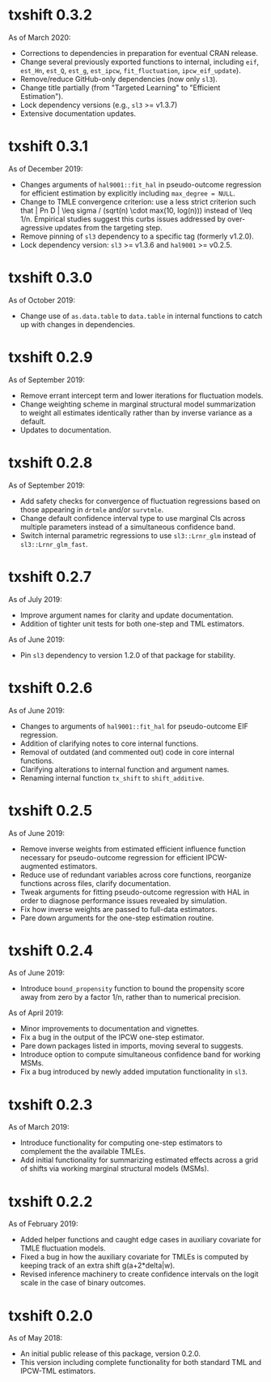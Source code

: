 # txshift 0.3.2

As of March 2020:
* Corrections to dependencies in preparation for eventual CRAN release.
* Change several previously exported functions to internal, including `eif`,
  `est_Hn`, `est_Q`, `est_g`, `est_ipcw`, `fit_fluctuation`, `ipcw_eif_update`).
* Remove/reduce GitHub-only dependencies (now only `sl3`).
* Change title partially (from "Targeted Learning" to "Efficient Estimation").
* Lock dependency versions (e.g., `sl3` >= v1.3.7)
* Extensive documentation updates.

# txshift 0.3.1

As of December 2019:
* Changes arguments of `hal9001::fit_hal` in pseudo-outcome regression for
    efficient estimation by explicitly including `max_degree = NULL`.
* Change to TMLE convergence criterion: use a less strict criterion such that
     | Pn D | \leq sigma / (sqrt(n) \cdot max(10, log(n))) instead of \leq 1/n.
    Empirical studies suggest this curbs issues addressed by over-agressive
    updates from the targeting step.
* Remove pinning of `sl3` dependency to a specific tag (formerly v1.2.0).
* Lock dependency version: `sl3` >= v1.3.6 and `hal9001` >= v0.2.5.

# txshift 0.3.0

As of October 2019:
* Change use of `as.data.table` to `data.table` in internal functions to catch
    up with changes in dependencies.

# txshift 0.2.9

As of September 2019:
* Remove errant intercept term and lower iterations for fluctuation models.
* Change weighting scheme in marginal structural model summarization to weight
    all estimates identically rather than by inverse variance as a default.
* Updates to documentation.

# txshift 0.2.8

As of September 2019:
* Add safety checks for convergence of fluctuation regressions based on those
    appearing in `drtmle` and/or `survtmle`.
* Change default confidence interval type to use marginal CIs across multiple
    parameters instead of a simultaneous confidence band.
* Switch internal parametric regressions to use `sl3::Lrnr_glm` instead of
    `sl3::Lrnr_glm_fast`.

# txshift 0.2.7

As of July 2019:
* Improve argument names for clarity and update documentation.
* Addition of tighter unit tests for both one-step and TML estimators.

As of June 2019:
* Pin `sl3` dependency to version 1.2.0 of that package for stability.

# txshift 0.2.6

As of June 2019:
* Changes to arguments of `hal9001::fit_hal` for pseudo-outcome EIF regression.
* Addition of clarifying notes to core internal functions.
* Removal of outdated (and commented out) code in core internal functions.
* Clarifying alterations to internal function and argument names.
* Renaming internal function `tx_shift` to `shift_additive`.

# txshift 0.2.5

As of June 2019:
* Remove inverse weights from estimated efficient influence function necessary
    for pseudo-outcome regression for efficient IPCW-augmented estimators.
* Reduce use of redundant variables across core functions, reorganize functions
    across files, clarify documentation.
* Tweak arguments for fitting pseudo-outcome regression with HAL in order to
    diagnose performance issues revealed by simulation.
* Fix how inverse weights are passed to full-data estimators.
* Pare down arguments for the one-step estimation routine.

# txshift 0.2.4

As of June 2019:
* Introduce `bound_propensity` function to bound the propensity score away
    from zero by a factor 1/n, rather than to numerical precision.

As of April 2019:
* Minor improvements to documentation and vignettes.
* Fix a bug in the output of the IPCW one-step estimator.
* Pare down packages listed in imports, moving several to suggests.
* Introduce option to compute simultaneous confidence band for working MSMs.
* Fix a bug introduced by newly added imputation functionality in `sl3`.

# txshift 0.2.3

As of March 2019:
* Introduce functionality for computing one-step estimators to complement the
    the available TMLEs.
* Add initial functionality for summarizing estimated effects across a grid of
    shifts via working marginal structural models (MSMs).

# txshift 0.2.2

As of February 2019:
* Added helper functions and caught edge cases in auxiliary covariate for TMLE
    fluctuation models.
* Fixed a bug in how the auxiliary covariate for TMLEs is computed by keeping
    track of an extra shift g(a+2*delta|w).
* Revised inference machinery to create confidence intervals on the logit scale
    in the case of binary outcomes.

# txshift 0.2.0

As of May 2018:
* An initial public release of this package, version 0.2.0.
* This version including complete functionality for both standard TML and
    IPCW-TML estimators.
